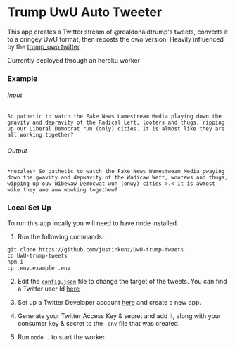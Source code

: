 # Trump UwU Auto Tweeter

This app creates a Twitter stream of @realdonaldtrump's tweets, converts it to a cringey UwU format, then reposts the owo version. Heavily influenced by the [trump_owo twitter](https://twitter.com/trump_owo?lang=en).

Currently deployed through an heroku worker

### Example

###### Input

```
So pathetic to watch the Fake News Lamestream Media playing down the gravity and depravity of the Radical Left, looters and thugs, ripping up our Liberal Democrat run (only) cities. It is almost like they are all working together?
```

###### Output

```
*nuzzles* So pathetic to watch the Fake News Wamestweam Media pwaying down the gwavity and depwavity of the Wadicaw Weft, wootews and thugs, wipping up ouw Wibewaw Democwat wun (onwy) cities >.< It is awmost wike they awe aww wowking togethew?
```

### Local Set Up

To run this app locally you will need to have node installed.

1. Run the following commands:

```
git clone https://github.com/justinkunz/UwU-trump-tweets
cd UwU-trump-tweets
npm i
cp .env.example .env
```

2. Edit the [`config.json`](./config.json) file to change the target of the tweets. You can find a Twitter user Id [here](https://tweeterid.com/)

3. Set up a Twitter Developer account [here](https://developer.twitter.com/en/apps) and create a new app.

4. Generate your Twitter Access Key & secret and add it, along with your consumer key & secret to the `.env` file that was created.

5. Run `node .` to start the worker.
